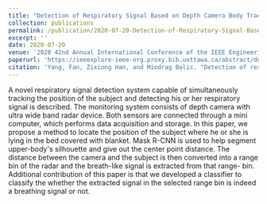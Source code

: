 ```yaml
---
title: "Detection of Respiratory Signal Based on Depth Camera Body Tracking"
collection: publications
permalink: /publication/2020-07-20-Detection-of-Respiratory-Signal-Based-on-Depth-Camera-Body-Tracking
excerpt: ''
date: 2020-07-20
venue: '2020 42nd Annual International Conference of the IEEE Engineering in Medicine & Biology Society (EMBC)'
paperurl: 'https://ieeexplore-ieee-org.proxy.bib.uottawa.ca/abstract/document/9176217'
citation: 'Yang, Fan, Zixiong Han, and Miodrag Bolic. "Detection of respiratory signal based on depth camera body tracking." 2020 42nd Annual International Conference of the IEEE Engineering in Medicine & Biology Society (EMBC). IEEE, 2020.'
---
```

A novel respiratory signal detection system capable of simultaneously tracking the position of the subject and detecting his or her respiratory signal is described. The monitoring system consists of depth camera with ultra wide band radar device. Both sensors are connected through a mini computer, which performs data acquisition and storage. In this paper, we propose a method to locate the position of the subject where he or she is lying in the bed covered with blanket. Mask R-CNN is used to help segment upper-body's silhouette and give out the center point distance. The distance between the camera and the subject is then converted into a range bin of the radar and the breath-like signal is extracted from that range- bin. Additional contribution of this paper is that we developed a classifier to classify the whether the extracted signal in the selected range bin is indeed a breathing signal or not.

<!-- [Download paper here](http://academicpages.github.io/files/paper1.pdf)

Recommended citation: Your Name, You. (2009). "Paper Title Number 1." <i>Journal 1</i>. 1(1). -->